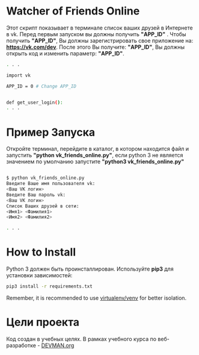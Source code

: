 # Watcher of Friends Online
Этот скрипт показывает в терминале список ваших друзей в Интернете в vk.
Перед первым запуском вы должны получить **"APP_ID"** . Чтобы получить **"APP_ID"**,
Вы должны зарегистрировать свое приложение на: **https://vk.com/dev**.
После этого Вы получите: **"APP_ID"**, Вы должны открыть код и изменить параметр: **"APP_ID"**.

```bash
. . .

import vk

APP_ID = 0 # Change APP_ID


def get_user_login():
. . .
```

# Пример Запуска
Откройте терминал, перейдите в каталог, в котором находится файл
и запустить **"python vk_friends_online.py"**, если python 3 не является значением по умолчанию
запустите **"python3 vk_friends_online.py"**


```bash

$ python vk_friends_online.py
Введите Ваше имя пользователя vk:
<Ваш VK логин>
Введите Ваш пароль vk:
<Ваш VK логин>
Список Ваших друзей в сети:
<Имя1> <Фамилия1>
<Имя2> <Фамилия2>

. . .


```

# How to Install

Python 3 должен быть проинсталлирован.
Используйте **pip3** для установки зависимостей:

```bash
pip3 install -r requirements.txt
```

Remember, it is recommended to use [virtualenv/venv](https://devman.org/encyclopedia/pip/pip_virtualenv/) for better isolation.

# Цели проекта

Код создан в учебных целях. В рамках учебного курса по веб-разработке - [DEVMAN.org](https://devman.org)